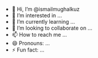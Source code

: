 - 👋 Hi, I’m @ismailmughalkuz
- 👀 I’m interested in ...
- 🌱 I’m currently learning ...
- 💞️ I’m looking to collaborate on ...
- 📫 How to reach me ...
- 😄 Pronouns: ...
- ⚡ Fun fact: ...

<!---
ismailmughalkuz/ismailmughalkuz is a ✨ special ✨ repository because its `README.md` (this file) appears on your GitHub profile.
You can click the Preview link to take a look at your changes.
--->
